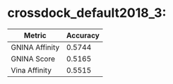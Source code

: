 # crossdock_default2018_3:
Metric | Accuracy
-----|-----
GNINA Affinity | 0.5744
GNINA Score | 0.5165
Vina Affinity | 0.5515